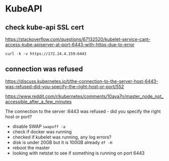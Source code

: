 # KubeAPI

## check kube-api SSL cert
https://stackoverflow.com/questions/67132520/kubelet-service-cant-access-kube-apiserver-at-port-6443-with-https-due-to-error
```
curl -k -v https://172.24.4.159:6443
```

## connection was refused
https://discuss.kubernetes.io/t/the-connection-to-the-server-host-6443-was-refused-did-you-specify-the-right-host-or-port/552

https://www.reddit.com/r/kubernetes/comments/10aya7n/master_node_not_accessible_after_a_few_minutes

The connection to the server <ip>:6443 was refused - did you specify the right host or port?
- disable SWAP `swapoff -a`
- check if docker was running
- checked if kubelet was running, any log errors?
- disk is under 20GB but it is 100GB already `df -H`
- reboot the master
- looking with netstat to see if something is running on port 6443
